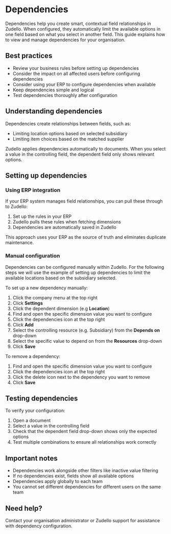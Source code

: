 # Dependencies

Dependencies help you create smart, contextual field relationships in Zudello. When configured, they automatically limit the available options in one field based on what you select in another field. This guide explains how to view and manage dependencies for your organisation.

## Best practices

- Review your business rules before setting up dependencies
- Consider the impact on all affected users before configuring dependencies
- Consider using your ERP to configure dependencies when available
- Keep dependencies simple and logical
- Test dependencies thoroughly after configuration

## Understanding dependencies

Dependencies create relationships between fields, such as:

- Limiting location options based on selected subsidiary
- Limiting item choices based on the matched supplier

Zudello applies dependencies automatically to documents. When you select a value in the controlling field, the dependent field only shows relevant options.

## Setting up dependencies

### Using ERP integration

If your ERP system manages field relationships, you can pull these through to Zudello:

1. Set up the rules in your ERP
2. Zudello pulls these rules when fetching dimensions
3. Dependencies are automatically saved in Zudello

This approach uses your ERP as the source of truth and eliminates duplicate maintenance.

### Manual configuration

Dependencies can be configured manually within Zudello. For the following steps we will use the example of setting up dependencies to limit the available locations based on the subsidiary selected. 

To set up a new dependency manually:

1. Click the company menu at the top right
2. Click **Settings**
3. Click the dependent dimension (e.g **Location**)
4. Find and open the specific dimension value you want to configure
5. Click the dependencies icon at the top right
6. Click **Add** 
7. Select the controlling resource (e.g. Subsidiary) from the **Depends on** drop-down
8. Select the specific value to depend on from the **Resources** drop-down
9. Click **Save**

To remove a dependency:

1. Find and open the specific dimension value you want to configure
2. Click the dependencies icon at the top right
4. Click the delete icon next to the dependency you want to remove
5. Click **Save**

## Testing dependencies

To verify your configuration:

1. Open a document
2. Select a value in the controlling field
3. Check that the dependent field  drop-down shows only the expected options
4. Test multiple combinations to ensure all relationships work correctly

## Important notes

- Dependencies work alongside other filters like inactive value filtering
- If no dependencies exist, fields show all available options
- Dependencies apply globally to each team
- You cannot set different dependencies for different users on the same team

## Need help?

Contact your organisation administrator or Zudello support for assistance with dependency configuration.